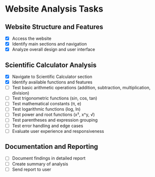 # Website Analysis Tasks

## Website Structure and Features
- [x] Access the website
- [x] Identify main sections and navigation
- [x] Analyze overall design and user interface

## Scientific Calculator Analysis
- [x] Navigate to Scientific Calculator section
- [x] Identify available functions and features
- [ ] Test basic arithmetic operations (addition, subtraction, multiplication, division)
- [ ] Test trigonometric functions (sin, cos, tan)
- [ ] Test mathematical constants (π, e)
- [ ] Test logarithmic functions (log, ln)
- [ ] Test power and root functions (x², x^y, √)
- [ ] Test parentheses and expression grouping
- [ ] Test error handling and edge cases
- [ ] Evaluate user experience and responsiveness

## Documentation and Reporting
- [ ] Document findings in detailed report
- [ ] Create summary of analysis
- [ ] Send report to user
